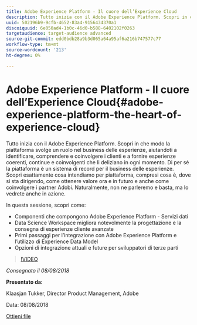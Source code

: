 ```yaml
---
title: Adobe Experience Platform - Il cuore dell’Experience Cloud
description: Tutto inizia con il Adobe Experience Platform. Scopri in che modo la piattaforma svolge un ruolo nel business delle esperienze, aiutandoti a identificare, comprendere e coinvolgere i clienti e a fornire esperienze coerenti, continue e coinvolgenti che li deliziano in ogni momento.
uuid: 502196b9-9cfb-4652-83a4-9156434370a1
discoiquuid: 6e050ad4-1b0c-46d0-b588-6402102f0263
targetaudience: target-audience advanced
source-git-commit: edd0bdb28a9b3d065a64a95af6a216b747577c77
workflow-type: tm+mt
source-wordcount: '213'
ht-degree: 0%

---
```


# Adobe Experience Platform - Il cuore dell’Experience Cloud{#adobe-experience-platform-the-heart-of-experience-cloud}

Tutto inizia con il Adobe Experience Platform. Scopri in che modo la piattaforma svolge un ruolo nel business delle esperienze, aiutandoti a identificare, comprendere e coinvolgere i clienti e a fornire esperienze coerenti, continue e coinvolgenti che li deliziano in ogni momento. Di per sé la piattaforma è un sistema di record per il business delle esperienze.  Scopri esattamente cosa intendiamo per piattaforma, compresi cosa è, dove si sta dirigendo, come ottenere valore ora e in futuro e anche come coinvolgere i partner Adobi. Naturalmente, non ne parleremo e basta, ma lo vedrete anche in azione.

In questa sessione, scopri come:

* Componenti che compongono Adobe Experience Platform - Servizi dati
* Data Science Workspace migliora notevolmente la progettazione e la consegna di esperienze cliente avanzate
* Primi passaggi per l’integrazione con Adobe Experience Platform e l’utilizzo di Experience Data Model
* Opzioni di integrazione attuali e future per sviluppatori di terze parti

>[!VIDEO](https://video.tv.adobe.com/v/23270/?quality=9)

*Consegnato il 08/08/2018*

**Presentato da:**

Klaasjan Tukker, Director Product Management, Adobe

Data: 08/08/2018

[Ottieni file](assets/20180808-gems-adobe+cloud+platform-experience+system+of+record-1.pdf)

<!--
[Get back to the Overview](https://helpx.adobe.com/experience-manager/kt/eseminars/gems/aem-index.html)
-->
